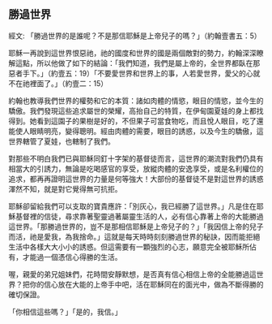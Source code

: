 ## 勝過世界 ##

經文: 「勝過世界的是誰呢？不是那信耶穌是上帝兒子的嗎？」（約翰壹書五：5）



耶穌一再說到這世界恨惡祂，祂的國度和世界的國是兩個敵對的勢力，約翰深深瞭解這點，所以他做了如下的結論：「我們知道，我們是屬上帝的，全世界都臥在那惡者手下。」（約壹五：19）「不要愛世界和世界上的事，人若愛世界，愛父的心就不在祂裡面了。」（約壹二：15）

約翰也教導我們世界的權勢和它的本質：諸如肉體的情慾，眼目的情慾，並今生的驕傲。我們發現這些追求屬世的榮耀，高抬自己的特質，在伊甸園夏娃的身上都找得到。她看到這園子的果樹是好的，不但果子可當食物吃，而且悅人眼目，吃了還能使人眼睛明亮，變得聰明。經由肉體的需要，眼目的誘惑，以及今生的驕傲，這世界轄管了夏娃，也轄制了我們。

對那些不明白我們已與耶穌同釘十字架的基督徒而言，這世界的潮流對我們仍具有相當大的引誘力，無論是吃喝感官的享受，放縱肉體的安逸享受，或是名利權位的追求，都再再證明這世界的力量是何等強大！大部份的基督徒不是對這世界的誘惑渾然不知，就是對它覺得無可抗拒。

耶穌卻留給我們可以支取的寶貴應許：「別灰心，我已經勝了這世界。」凡是住在耶穌基督裡的信徒，尋求靠著聖靈過著屬靈生活的人，必有信心靠著上帝的大能勝過這世界。「那勝過世界的，豈不是那相信耶穌是上帝兒子的？」「我因信上帝的兒子而活，祂是愛我，為我捨命。」這就是每天時時刻刻勝過世界的秘訣，因而能拒絕生活中各樣大大小小的誘惑。但這需要有一顆強烈的心志，願意完全被耶穌所佔有，才能過一個憑信心得勝的生活。

喔，親愛的弟兄姐妹們，花時間安靜默想，是否真有信心相信上帝的全能勝過這世界？把你的信心放在大能的上帝手中吧，活在耶穌同在的面光中，做為不斷得勝的確切保證。

「你相信這些嗎？」「是的，我信。」